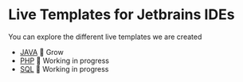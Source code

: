 # Live Templates for Jetbrains IDEs

You can explore the different live templates we are created

- [JAVA](./Java) 🌱 Grow
- [PHP](./PHP) 🚧 Working in progress
- [SQL](./SQL) 🚧 Working in progress

